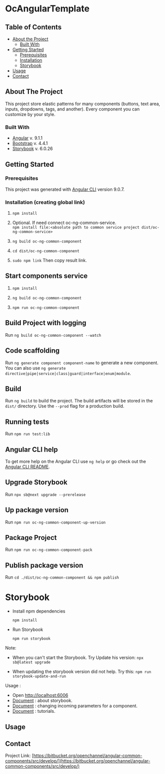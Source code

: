 # OcAngularTemplate

<!-- TABLE OF CONTENTS -->
## Table of Contents

* [About the Project](#about-the-project)
  * [Built With](#built-with)
* [Getting Started](#getting-started)
  * [Prerequisites](#prerequisites)
  * [Installation](#installation)
  * [Storybook](#storybook)
* [Usage](#usage)
* [Contact](#contact)



<!-- ABOUT THE PROJECT -->
## About The Project

This project store elastic patterns for many components 
(buttons, text area, inputs, dropdowns, tags, and another). 
Every component you can customize by your style. 

### Built With
* [Angular](https://angular.io) v. 9.1.1
* [Bootstrap](https://getbootstrap.com) v. 4.4.1
* [Storybook](https://storybook.js.org/) v. 6.0.26

<!-- GETTING STARTED -->
## Getting Started
### Prerequisites

This project was generated with [Angular CLI](https://github.com/angular/angular-cli) version 9.0.7.

### Installation (creating global link)
1. `npm install`

2. Optional. If need connect oc-ng-common-service.<br> `npm install file:<absolute path to common service project dist/oc-ng-common-service>`

3. `ng build oc-ng-common-component`

4. `cd dist/oc-ng-common-component`

5. `sudo npm link` Then copy result link. 

## Start components service

1. `npm install`  

2. `ng build oc-ng-common-component`

3. `npm run oc-ng-common-component`

## Build Project with logging
Run `ng build oc-ng-common-component --watch`

## Code scaffolding

Run `ng generate component component-name` to generate a new component. You can also use `ng generate directive|pipe|service|class|guard|interface|enum|module`.

## Build

Run `ng build` to build the project. The build artifacts will be stored in the `dist/` directory. Use the `--prod` flag for a production build.

## Running tests

Run `npm run test:lib`

## Angular CLI help

To get more help on the Angular CLI use `ng help` or go check out the [Angular CLI README](https://github.com/angular/angular-cli/blob/master/README.md).

## Upgrade Storybook 
Run `npx sb@next upgrade --prerelease`

## Up package version
Run `npm run oc-ng-common-component-up-version`

## Package Project
Run `npm run oc-ng-common-component-pack`

## Publish package version
Run `cd ./dist/oc-ng-common-component && npm publish`

<!-- STORYBOOK -->
# Storybook

* Install npm dependencies

  ``npm install``


* Run Storybook

  ``npm run storybook``

Note: 
* When you can't start the Storybook. Try Update his version:
  ``npx sb@latest upgrade``

* When updating the storybook version did not help. Try this:
  ``npm run storybook-update-and-run``
   
Usage :
   * Open [http://localhost:6006](http://localhost:6006)
   * [Document](https://storybook.js.org/docs/react/get-started/introduction) : about storybook.
   * [Document](https://storybook.js.org/docs/react/essentials/controls) : changing incoming parameters for a component. 
   * [Document](https://storybook.js.org/docs/react/get-started/introduction) : tutorials.

<!-- USAGE EXAMPLES -->
## Usage

<!-- CONTACT -->
## Contact

Project Link: [https://bitbucket.org/openchannel/angular-common-components/src/develop/](https://bitbucket.org/openchannel/angular-common-components/src/develop/)
